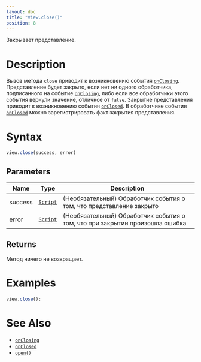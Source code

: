 ```yaml
---
layout: doc
title: "View.close()"
position: 8
---
```


Закрывает представление.

# Description

Вызов метода `close` приводит к возникновению события [`onClosing`](../View.onClosing/).
Представление будет закрыто, если нет ни одного обработчика, подписанного на событие [`onClosing`](../View.onClosing/),
либо если все обработчики этого события вернули значение, отличное от `false`. Закрытие представления
приводит к возникновению события [`onClosed`](../View.onClosed/). В обработчике события [`onClosed`](../View.onClosed/)
можно зарегистрировать факт закрытия представления.

# Syntax

```js
view.close(success, error)
```

## Parameters

|Name|Type|Description|
|----|----|-----------|
|success|[`Script`](../../../Script/)| (Необязательный) Обработчик события о том, что представление закрыто|
|error|[`Script`](../../../Script/)| (Необязательный) Обработчик события о том, что при закрытии произошла ошибка|

## Returns

Метод ничего не возвращает.

# Examples

```js
view.close();
```

# See Also

* [`onClosing`](../View.onClosing/)
* [`onClosed`](../View.onClosed/)
* [`open()`](../View.open/)
